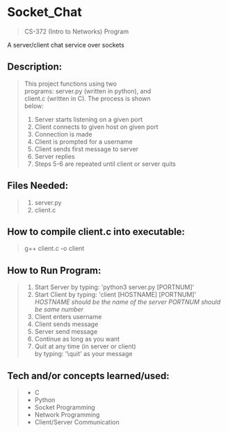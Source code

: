 # Socket_Chat  
> CS-372 (Intro to Networks) Program  
  
A server/client chat service over sockets  

## Description: 
> This project functions using two  
> programs: server.py (written in python), and  
> client.c (written in C). The process is shown  
> below:  
> 1. Server starts listening on a given port  
> 2. Client connects to given host on given port  
> 3. Connection is made  
> 4. Client is prompted for a username  
> 5. Client sends first message to server  
> 6. Server replies  
> 7. Steps 5-6 are repeated until client or server quits  


## Files Needed:
> 1. server.py  
> 2. client.c  

## How to compile client.c into executable:
> g++ client.c -o client

## How to Run Program:
> 1. Start Server by typing: 'python3 server.py [PORTNUM]'  
> 2. Start Client by typing: 'client [HOSTNAME] [PORTNUM]'  
   *HOSTNAME should be the name of the server*	*PORTNUM should be same number*  
> 3. Client enters username  
> 4. Client sends message  
> 5. Server send message  
> 6. Continue as long as you want  
> 7. Quit at any time (in server or client)  
   by typing: '\quit' as your message  
   
## Tech and/or concepts learned/used:
> - C
> - Python
> - Socket Programming
> - Network Programming
> - Client/Server Communication
